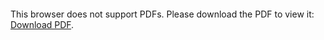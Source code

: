 <object data="https://github.com/jSoboil/CV/blob/master/CV.pdf" type="application/pdf" width="700px" height="700px">
    <embed src="https://github.com/jSoboil/CV/blob/master/CV.pdf">
        <p>This browser does not support PDFs. Please download the PDF to view it: <a href="https://github.com/jSoboil/CV/blob/master/CV.pdf">Download PDF</a>.</p>
    </embed>
</object>